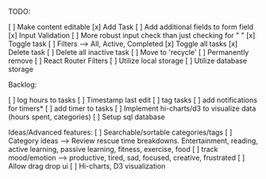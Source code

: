 TODO:

[ ] Make content editable
[x] Add Task
 [ ] Add additional fields to form field
 [x] Input Validation
   [ ] More robust input check than just checking for " "
[x] Toggle task
[ ] Filters --> All, Active, Completed
[x] Toggle all tasks
[x] Delete task
[ ] Delete all inactive task
[ ] Move to 'recycle'
[ ] Permanently remove
[ ] React Router Filters
[ ] Utilize local storage
[ ] Utilize database storage

Backlog:

[ ] log hours to tasks
[ ] Timestamp last edit
[ ] tag tasks
  [ ] add notifications for timers*
[ ] add timer to tasks
[ ] Implement hi-charts/d3 to visualize data (hours spent, categories)
[ ] Setup sql database

Ideas/Advanced features:
[ ] Searchable/sortable categories/tags
[ ] Category ideas --> Review rescue time breakdowns. Entertainment, reading, active learning, passive learning, fitness, exercise, food
  [ ] track mood/emotion --> productive, tired, sad, focused, creative, frustrated
[ ] Allow drag drop ui
[ ] Hi-charts, D3 visualization
